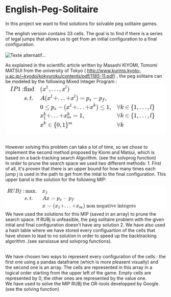 # English-Peg-Solitaire
In this project we want to find solutions for solvable peg solitaire games.

The english version contains 33 cells. The goal is to find if there is a series of legal jumps that allows us to get from an initial configuration to a final configuration. </br>
</br>
                          ![Texte alternatif…](http://www.home.hs-karlsruhe.de/~pach0003/informatik_1/aufgaben/solitaer.jpg)
                         
As explained in the scientific article written by Masashi KIYOMI, Tomomi MATSUI from the university of Tokyo ( http://www.kurims.kyoto-u.ac.jp/~kyodo/kokyuroku/contents/pdf/1185-11.pdf) , the peg solitaire can be modeled by the following Mixed Integer Program : 
</br>
                            ![alt text](https://github.com/belgacemi/English-Peg-Solitaire/blob/master/images/IP1.jpg)

</br>
However solving this problem can take a lot of time, so we chose to implement the second method proposed by Kiomi and Matsui, which is based on a back-tracking search Algorithm. (see the solvprog function) </br>
In order to prune the search space we used two different methods: 
1.    First of all, it's proven that there is an upper bound for how many times each jump j is used in the path to get from the intial to the final configuration. 
This upper band is the solution for the following MIP: 
</br>

   ![alt text](https://github.com/belgacemi/English-Peg-Solitaire/blob/master/images/IP2.jpg)
</br>
We have used the solutions for this MIP (saved in an array) to prune the search space. 
If RUBj is unfeasible, the peg solitaire problem with the given intial and final configuration doesn't have any solution
2.  We have also used  a hash table where we have stored every configuartion of the cells that have shown to lead to no solution in order to speed up the backtracking algorithm .(see sansissue and solvprog functions).

</br>
We have chosen two ways to represent every configuration of the cells : the first one using a pandas dataframe (which is more pleasent visually) and the second one is an array. The cells are represented in this array in a logical order starting from the upper left of the game. Empty cells are represented by 0, the other ones are represented by the value one. </br>
We have used to solve the MIP RUBj the OR-tools developped by Google. (see the solving function)
